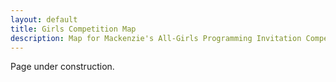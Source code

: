 ```yaml
---
layout: default
title: Girls Competition Map
description: Map for Mackenzie's All-Girls Programming Invitation Competition.
---
```


Page under construction.
